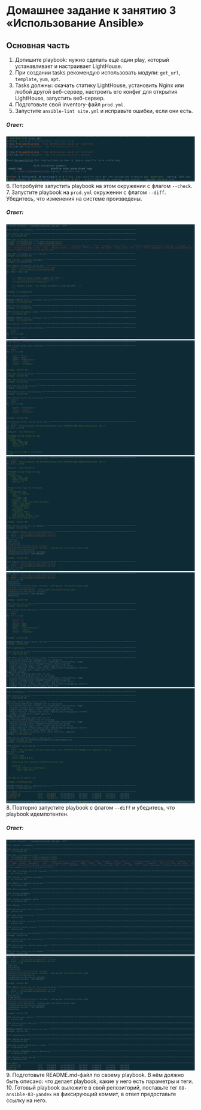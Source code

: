 # Домашнее задание к занятию 3 «Использование Ansible»

## Основная часть

1. Допишите playbook: нужно сделать ещё один play, который устанавливает и настраивает LightHouse.
2. При создании tasks рекомендую использовать модули: `get_url`, `template`, `yum`, `apt`.
3. Tasks должны: скачать статику LightHouse, установить Nginx или любой другой веб-сервер, настроить его конфиг для открытия LightHouse, запустить веб-сервер.
4. Подготовьте свой inventory-файл `prod.yml`.
5. Запустите `ansible-lint site.yml` и исправьте ошибки, если они есть.
##### Ответ:
![alt text](./screenshots/screenshots_00.png)
6. Попробуйте запустить playbook на этом окружении с флагом `--check`.
7. Запустите playbook на `prod.yml` окружении с флагом `--diff`. Убедитесь, что изменения на системе произведены.
##### Ответ:
![alt text](./screenshots/screenshots_1.png)
![alt text](./screenshots/screenshots_2.png)
![alt text](./screenshots/screenshots_3.png)
![alt text](./screenshots/screenshots_4.png)
![alt text](./screenshots/screenshots_5.png)
8. Повторно запустите playbook с флагом `--diff` и убедитесь, что playbook идемпотентен.
##### Ответ:
![alt text](./screenshots/screenshots_6.png)
![alt text](./screenshots/screenshots_7.png)
9. Подготовьте README.md-файл по своему playbook. В нём должно быть описано: что делает playbook, какие у него есть параметры и теги.
10. Готовый playbook выложите в свой репозиторий, поставьте тег `08-ansible-03-yandex` на фиксирующий коммит, в ответ предоставьте ссылку на него.


